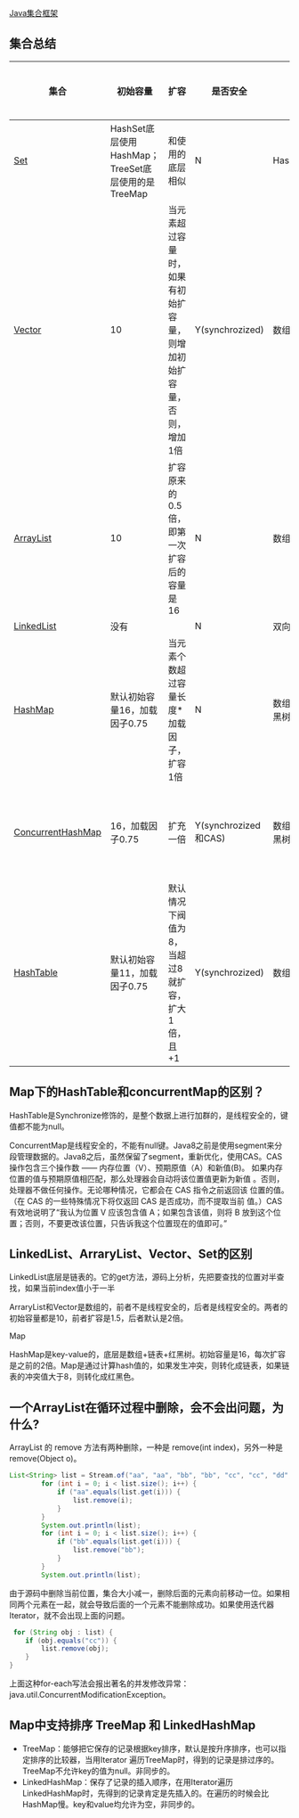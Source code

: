 [Java集合框架](https://jlj98.top/categories/Java%E9%9B%86%E5%90%88%E6%A1%86%E6%9E%B6/)

## 集合总结

| 集合                                                         | 初始容量                                           | 扩容                                                         | 是否安全             | 结构                 | 集合特性         |
| ------------------------------------------------------------ | -------------------------------------------------- | ------------------------------------------------------------ | -------------------- | -------------------- | ---------------- |
| [Set](https://jlj98.top/2018/09/15/java-set/)                | HashSet底层使用HashMap；TreeSet底层使用的是TreeMap | 和使用的底层相似                                             | N                    | HashMap/TreeMap      | 无序不重复       |
| [Vector](https://jlj98.top/2018/05/08/java-vector/)          | 10                                                 | 当元素超过容量时，如果有初始扩容量，则增加初始扩容量，否则，增加1倍 | Y(synchrozized)      | 数组                 |                  |
| [ArrayList](https://jlj98.top/2018/04/18/Java-ArrayList-LinkedList/#ArrayList%E6%BA%90%E7%A0%81%E5%88%86%E6%9E%90) | 10                                                 | 扩容原来的0.5倍，即第一次扩容后的容量是16                    | N                    | 数组                 |                  |
| [LinkedList](https://jlj98.top/2018/04/18/Java-ArrayList-LinkedList/#LinkedList%E6%BA%90%E7%A0%81%E5%88%86%E6%9E%90) | 没有                                               |                                                              | N                    | 双向链表             |                  |
| [HashMap](https://jlj98.top/2018/04/24/Java-HashMap/)        | 默认初始容量16，加载因子0.75                       | 当元素个数超过容量长度*加载因子，扩容1倍                     | N                    | 数组+双向链表+红黑树 | 键值对可以为null |
| [ConcurrentHashMap](https://jlj98.top/2018/06/27/Java-ConcurrentHashMap/) | 16，加载因子0.75                                   | 扩充一倍                                                     | Y(synchrozized和CAS) | 数组+单向链表+红黑树 | 键值对不能为null |
| [HashTable](https://jlj98.top/2018/09/19/java-Hashtable/)    | 默认初始容量11，加载因子0.75                       | 默认情况下阀值为8，当超过8就扩容，扩大1倍，且+1              | Y(synchrozized)      | 数组+链表            | 键值对不能为null |

## Map下的HashTable和concurrentMap的区别？

HashTable是Synchronize修饰的，是整个数据上进行加群的，是线程安全的，键值都不能为null。

ConcurrentMap是线程安全的，不能有null键。Java8之前是使用segment来分段管理数据的。Java8之后，虽然保留了segment，重新优化，使用CAS。CAS 操作包含三个操作数 —— 内存位置（V）、预期原值（A）和新值(B)。 如果内存位置的值与预期原值相匹配，那么处理器会自动将该位置值更新为新值 。否则，处理器不做任何操作。无论哪种情况，它都会在 CAS 指令之前返回该 位置的值。（在 CAS 的一些特殊情况下将仅返回 CAS 是否成功，而不提取当前 值。）CAS 有效地说明了“我认为位置 V 应该包含值 A；如果包含该值，则将 B 放到这个位置；否则，不要更改该位置，只告诉我这个位置现在的值即可。”

## LinkedList、ArraryList、Vector、Set的区别

LinkedList底层是链表的。它的get方法，源码上分析，先把要查找的位置对半查找，如果当前index值小于一半

ArraryList和Vector是数组的，前者不是线程安全的，后者是线程安全的。两者的初始容量都是10，前者扩容是1.5，后者默认是2倍。

Map

HashMap是key-value的，底层是数组+链表+红黑树。初始容量是16，每次扩容是之前的2倍。Map是通过计算hash值的，如果发生冲突，则转化成链表，如果链表的冲突值大于8，则转化成红黑色。

## 一个ArrayList在循环过程中删除，会不会出问题，为什么?

ArrayList 的 remove 方法有两种删除，一种是 remove(int index)，另外一种是remove(Object o)。

```java
List<String> list = Stream.of("aa", "aa", "bb", "bb", "cc", "cc", "dd", "dd").collect(Collectors.toList());
        for (int i = 0; i < list.size(); i++) {
            if ("aa".equals(list.get(i))) {
                list.remove(i);
            }
        }
        System.out.println(list);
        for (int i = 0; i < list.size(); i++) {
            if ("bb".equals(list.get(i))) {
                list.remove("bb");
            }
        }
        System.out.println(list);
```

由于源码中删除当前位置，集合大小减一，删除后面的元素向前移动一位。如果相同两个元素在一起，就会导致后面的一个元素不能删除成功。如果使用迭代器Iterator，就不会出现上面的问题。

```java
 for (String obj : list) {
 	if (obj.equals("cc")) {
		list.remove(obj);
 	}
}
```

上面这种for-each写法会报出著名的并发修改异常：java.util.ConcurrentModificationException。

## Map中支持排序 TreeMap 和 LinkedHashMap

- TreeMap：能够把它保存的记录根据key排序，默认是按升序排序，也可以指定排序的比较器，当用Iterator 遍历TreeMap时，得到的记录是排过序的。TreeMap不允许key的值为null。非同步的。
- LinkedHashMap：保存了记录的插入顺序，在用Iterator遍历LinkedHashMap时，先得到的记录肯定是先插入的。在遍历的时候会比HashMap慢。key和value均允许为空，非同步的。